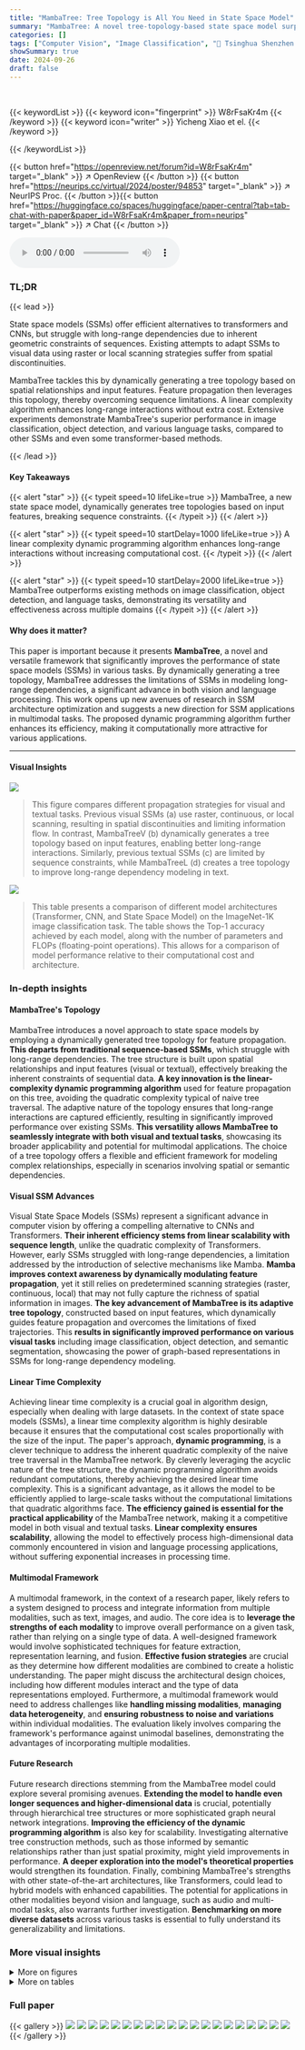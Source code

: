 ```yaml
---
title: "MambaTree: Tree Topology is All You Need in State Space Model"
summary: "MambaTree: A novel tree-topology-based state space model surpasses existing methods by dynamically generating input-aware topologies for enhanced long-range dependencies in vision and language."
categories: []
tags: ["Computer Vision", "Image Classification", "🏢 Tsinghua Shenzhen International Graduate School",]
showSummary: true
date: 2024-09-26
draft: false
---
```


<br>

{{< keywordList >}}
{{< keyword icon="fingerprint" >}} W8rFsaKr4m {{< /keyword >}}
{{< keyword icon="writer" >}} Yicheng Xiao et el. {{< /keyword >}}
 
{{< /keywordList >}}

{{< button href="https://openreview.net/forum?id=W8rFsaKr4m" target="_blank" >}}
↗ OpenReview
{{< /button >}}
{{< button href="https://neurips.cc/virtual/2024/poster/94853" target="_blank" >}}
↗ NeurIPS Proc.
{{< /button >}}{{< button href="https://huggingface.co/spaces/huggingface/paper-central?tab=tab-chat-with-paper&paper_id=W8rFsaKr4m&paper_from=neurips" target="_blank" >}}
↗ Chat
{{< /button >}}



<audio controls>
    <source src="https://ai-paper-reviewer.com/W8rFsaKr4m/podcast.wav" type="audio/wav">
    Your browser does not support the audio element.
</audio>


### TL;DR


{{< lead >}}

State space models (SSMs) offer efficient alternatives to transformers and CNNs, but struggle with long-range dependencies due to inherent geometric constraints of sequences. Existing attempts to adapt SSMs to visual data using raster or local scanning strategies suffer from spatial discontinuities. 



MambaTree tackles this by dynamically generating a tree topology based on spatial relationships and input features. Feature propagation then leverages this topology, thereby overcoming sequence limitations. A linear complexity algorithm enhances long-range interactions without extra cost. Extensive experiments demonstrate MambaTree's superior performance in image classification, object detection, and various language tasks, compared to other SSMs and even some transformer-based methods.

{{< /lead >}}


#### Key Takeaways

{{< alert "star" >}}
{{< typeit speed=10 lifeLike=true >}} MambaTree, a new state space model, dynamically generates tree topologies based on input features, breaking sequence constraints. {{< /typeit >}}
{{< /alert >}}

{{< alert "star" >}}
{{< typeit speed=10 startDelay=1000 lifeLike=true >}} A linear complexity dynamic programming algorithm enhances long-range interactions without increasing computational cost. {{< /typeit >}}
{{< /alert >}}

{{< alert "star" >}}
{{< typeit speed=10 startDelay=2000 lifeLike=true >}} MambaTree outperforms existing methods on image classification, object detection, and language tasks, demonstrating its versatility and effectiveness across multiple domains {{< /typeit >}}
{{< /alert >}}

#### Why does it matter?
This paper is important because it presents **MambaTree**, a novel and versatile framework that significantly improves the performance of state space models (SSMs) in various tasks. By dynamically generating a tree topology, MambaTree addresses the limitations of SSMs in modeling long-range dependencies, a significant advance in both vision and language processing. This work opens up new avenues of research in SSM architecture optimization and suggests a new direction for SSM applications in multimodal tasks. The proposed dynamic programming algorithm further enhances its efficiency, making it computationally more attractive for various applications.

------
#### Visual Insights



![](https://ai-paper-reviewer.com/W8rFsaKr4m/figures_2_1.jpg)

> This figure compares different propagation strategies for visual and textual tasks.  Previous visual SSMs (a) use raster, continuous, or local scanning, resulting in spatial discontinuities and limiting information flow.  In contrast, MambaTreeV (b) dynamically generates a tree topology based on input features, enabling better long-range interactions. Similarly, previous textual SSMs (c) are limited by sequence constraints, while MambaTreeL (d) creates a tree topology to improve long-range dependency modeling in text.





![](https://ai-paper-reviewer.com/W8rFsaKr4m/tables_6_1.jpg)

> This table presents a comparison of different model architectures (Transformer, CNN, and State Space Model) on the ImageNet-1K image classification task.  The table shows the Top-1 accuracy achieved by each model, along with the number of parameters and FLOPs (floating-point operations). This allows for a comparison of model performance relative to their computational cost and architecture.





### In-depth insights


#### MambaTree's Topology
MambaTree introduces a novel approach to state space models by employing a dynamically generated tree topology for feature propagation.  **This departs from traditional sequence-based SSMs**, which struggle with long-range dependencies.  The tree structure is built upon spatial relationships and input features (visual or textual), effectively breaking the inherent constraints of sequential data.  **A key innovation is the linear-complexity dynamic programming algorithm** used for feature propagation on this tree, avoiding the quadratic complexity typical of naive tree traversal. The adaptive nature of the topology ensures that long-range interactions are captured efficiently, resulting in significantly improved performance over existing SSMs. **This versatility allows MambaTree to seamlessly integrate with both visual and textual tasks**, showcasing its broader applicability and potential for multimodal applications. The choice of a tree topology offers a flexible and efficient framework for modeling complex relationships, especially in scenarios involving spatial or semantic dependencies.

#### Visual SSM Advances
Visual State Space Models (SSMs) represent a significant advance in computer vision by offering a compelling alternative to CNNs and Transformers.  **Their inherent efficiency stems from linear scalability with sequence length**, unlike the quadratic complexity of Transformers.  However, early SSMs struggled with long-range dependencies, a limitation addressed by the introduction of selective mechanisms like Mamba.  **Mamba improves context awareness by dynamically modulating feature propagation**, yet it still relies on predetermined scanning strategies (raster, continuous, local) that may not fully capture the richness of spatial information in images.  **The key advancement of MambaTree is its adaptive tree topology**, constructed based on input features, which dynamically guides feature propagation and overcomes the limitations of fixed trajectories.  This **results in significantly improved performance on various visual tasks** including image classification, object detection, and semantic segmentation, showcasing the power of graph-based representations in SSMs for long-range dependency modeling.

#### Linear Time Complexity
Achieving linear time complexity is a crucial goal in algorithm design, especially when dealing with large datasets.  In the context of state space models (SSMs), a linear time complexity algorithm is highly desirable because it ensures that the computational cost scales proportionally with the size of the input. The paper's approach, **dynamic programming**, is a clever technique to address the inherent quadratic complexity of the naive tree traversal in the MambaTree network. By cleverly leveraging the acyclic nature of the tree structure, the dynamic programming algorithm avoids redundant computations, thereby achieving the desired linear time complexity. This is a significant advantage, as it allows the model to be efficiently applied to large-scale tasks without the computational limitations that quadratic algorithms face.  **The efficiency gained is essential for the practical applicability** of the MambaTree network, making it a competitive model in both visual and textual tasks.  **Linear complexity ensures scalability**, allowing the model to effectively process high-dimensional data commonly encountered in vision and language processing applications, without suffering exponential increases in processing time.

#### Multimodal Framework
A multimodal framework, in the context of a research paper, likely refers to a system designed to process and integrate information from multiple modalities, such as text, images, and audio.  The core idea is to **leverage the strengths of each modality** to improve overall performance on a given task, rather than relying on a single type of data. A well-designed framework would involve sophisticated techniques for feature extraction, representation learning, and fusion.  **Effective fusion strategies** are crucial as they determine how different modalities are combined to create a holistic understanding. The paper might discuss the architectural design choices, including how different modules interact and the type of data representations employed.  Furthermore, a multimodal framework would need to address challenges like **handling missing modalities**, **managing data heterogeneity**, and **ensuring robustness to noise and variations** within individual modalities.  The evaluation likely involves comparing the framework's performance against unimodal baselines, demonstrating the advantages of incorporating multiple modalities.

#### Future Research
Future research directions stemming from the MambaTree model could explore several promising avenues.  **Extending the model to handle even longer sequences and higher-dimensional data** is crucial, potentially through hierarchical tree structures or more sophisticated graph neural network integrations.  **Improving the efficiency of the dynamic programming algorithm** is also key for scalability.  Investigating alternative tree construction methods, such as those informed by semantic relationships rather than just spatial proximity, might yield improvements in performance.  **A deeper exploration into the model's theoretical properties** would strengthen its foundation.  Finally, combining MambaTree's strengths with other state-of-the-art architectures, like Transformers, could lead to hybrid models with enhanced capabilities.  The potential for applications in other modalities beyond vision and language, such as audio and multi-modal tasks, also warrants further investigation.  **Benchmarking on more diverse datasets** across various tasks is essential to fully understand its generalizability and limitations.


### More visual insights

<details>
<summary>More on figures
</summary>


![](https://ai-paper-reviewer.com/W8rFsaKr4m/figures_3_1.jpg)

> This figure illustrates the architecture of the proposed Tree State Space Model (TSSM).  It starts with an input feature map (x), which undergoes a 4-connected graph construction based on pixel dissimilarity.  This graph is then pruned to form a minimum spanning tree (MST). A tree scanning algorithm (TSA) processes this MST, performing state transitions for each vertex. The state transition parameters (A, B, C, D) are dynamically generated.  The red arrows highlight the feature propagation direction.  The overall process combines spatial and semantic information for improved feature representation, moving beyond limitations of previous linear sequences.


![](https://ai-paper-reviewer.com/W8rFsaKr4m/figures_4_1.jpg)

> This figure provides a detailed architecture overview of the MambaTreeV model, which is designed for visual tasks.  It illustrates the stem, four stages of basic blocks, downsampling layers, and the head. Each stage employs basic blocks incorporating a tree state space model, layer normalization (LN), and feed-forward networks (FFN). The stem performs initial feature extraction from the input image, and downsampling layers reduce the spatial dimensions at each stage. The head is responsible for generating final predictions for downstream tasks such as classification, detection, and segmentation.


![](https://ai-paper-reviewer.com/W8rFsaKr4m/figures_7_1.jpg)

> This figure compares different propagation strategies for visual and textual tasks.  It shows that previous methods used fixed patterns (raster, continuous, local scan) for propagating features in visual SSMs, leading to spatial discontinuities and inefficient information flow.  In contrast, the proposed MambaTree dynamically generates a tree topology based on input features, breaking sequence constraints for improved long-range dependency modeling. For text, previous approaches were constrained by the inherent sequential nature of text, while MambaTree's tree topology facilitates more effective long-range interactions.


![](https://ai-paper-reviewer.com/W8rFsaKr4m/figures_14_1.jpg)

> This figure compares the performance of various SSM (State Space Model)-based vision models on ImageNet-1K dataset.  It plots Top-1 Accuracy against FLOPs (floating-point operations per second). Different colors represent different models (MambaTreeV, PlainMamba, VMamba, ViM, LocalMamba), and different shapes within each color represent different model scales. The size of each shape is proportional to the number of model parameters. The figure visually demonstrates the trade-off between computational efficiency and accuracy for different SSM-based approaches.


![](https://ai-paper-reviewer.com/W8rFsaKr4m/figures_17_1.jpg)

> This figure compares different feature propagation strategies in state-space models for both visual and textual data.  It shows that previous methods used fixed patterns (raster, continuous, local scans) for visual data, leading to spatial discontinuities and hindering information flow.  For textual data, previous methods were limited by the sequential nature of text. In contrast, the proposed MambaTree method dynamically generates a tree topology based on input features (visual or textual), breaking these limitations and improving long-range dependency modeling.


</details>




<details>
<summary>More on tables
</summary>


![](https://ai-paper-reviewer.com/W8rFsaKr4m/tables_7_1.jpg)
> This table presents the results of semantic segmentation experiments on the ADE20K validation set.  The models were evaluated using two different testing strategies: single-scale (SS) and multi-scale (MS).  The results show the mean Intersection over Union (mIoU) for each model and testing strategy, allowing for comparison of performance across different models and testing approaches.  The crop size for all models was 512x512 pixels.

![](https://ai-paper-reviewer.com/W8rFsaKr4m/tables_8_1.jpg)
> This table presents the performance comparison of three different language models on several benchmark datasets.  The first model is the baseline Mamba model. The second adds LoRA fine-tuning. The third is the proposed MambaTreeL model. The benchmarks cover various aspects of language understanding, including commonsense reasoning, knowledge-based question answering, and reading comprehension.  The results show that the proposed MambaTreeL model achieves the best average accuracy across all benchmarks, indicating improvements over both the baseline and the LoRA-tuned Mamba model. 

![](https://ai-paper-reviewer.com/W8rFsaKr4m/tables_8_2.jpg)
> This table compares the performance of MambaTreeV with other state-of-the-art image classification models on the ImageNet-1K dataset.  The models are categorized by their type (Transformer, CNN, or State Space Model) and size, allowing for a performance comparison across different architectures and scales. The Top-1 accuracy and number of parameters/FLOPs are provided for each model.

![](https://ai-paper-reviewer.com/W8rFsaKr4m/tables_9_1.jpg)
> This table compares the inference throughput, GPU memory usage, FLOPS, number of parameters, and top-1 accuracy of different state space models, including PlainMamba-L2, VMamba-T, LocalVMamba-T, and three variants of MambaTreeV-T on an Nvidia V100 GPU.  The variants of MambaTreeV-T represent different optimization strategies, showing the impact of architectural choices on performance.  The table highlights that MambaTreeV-T*, a variant with shared tree topology structures across stages, achieves the highest throughput while maintaining high accuracy.

![](https://ai-paper-reviewer.com/W8rFsaKr4m/tables_15_1.jpg)
> This table presents a comparison of different object detection and instance segmentation methods on the COCO 2017 validation set.  The results are broken down by various metrics including Average Precision (AP), AP at different Intersection over Union (IoU) thresholds (AP50, AP75), and average precision for masks (APm).  The table also differentiates between results obtained using a single-scale training schedule (1x) and a multi-scale training schedule (3x MS).  The performance of MambaTreeV is highlighted in comparison to other state-of-the-art methods.

![](https://ai-paper-reviewer.com/W8rFsaKr4m/tables_18_1.jpg)
> This table presents the standard error for the MambaTreeL model on various language model benchmark datasets.  The benchmarks include PIQA, Arc-Easy, SST, WinoGrande, LAMBADA (indicated as LAM-ppl), Race, and Openbookqa. The standard error values represent the variability in the model's performance across different runs or datasets.

</details>




### Full paper

{{< gallery >}}
<img src="https://ai-paper-reviewer.com/W8rFsaKr4m/1.png" class="grid-w50 md:grid-w33 xl:grid-w25" />
<img src="https://ai-paper-reviewer.com/W8rFsaKr4m/2.png" class="grid-w50 md:grid-w33 xl:grid-w25" />
<img src="https://ai-paper-reviewer.com/W8rFsaKr4m/3.png" class="grid-w50 md:grid-w33 xl:grid-w25" />
<img src="https://ai-paper-reviewer.com/W8rFsaKr4m/4.png" class="grid-w50 md:grid-w33 xl:grid-w25" />
<img src="https://ai-paper-reviewer.com/W8rFsaKr4m/5.png" class="grid-w50 md:grid-w33 xl:grid-w25" />
<img src="https://ai-paper-reviewer.com/W8rFsaKr4m/6.png" class="grid-w50 md:grid-w33 xl:grid-w25" />
<img src="https://ai-paper-reviewer.com/W8rFsaKr4m/7.png" class="grid-w50 md:grid-w33 xl:grid-w25" />
<img src="https://ai-paper-reviewer.com/W8rFsaKr4m/8.png" class="grid-w50 md:grid-w33 xl:grid-w25" />
<img src="https://ai-paper-reviewer.com/W8rFsaKr4m/9.png" class="grid-w50 md:grid-w33 xl:grid-w25" />
<img src="https://ai-paper-reviewer.com/W8rFsaKr4m/10.png" class="grid-w50 md:grid-w33 xl:grid-w25" />
<img src="https://ai-paper-reviewer.com/W8rFsaKr4m/11.png" class="grid-w50 md:grid-w33 xl:grid-w25" />
<img src="https://ai-paper-reviewer.com/W8rFsaKr4m/12.png" class="grid-w50 md:grid-w33 xl:grid-w25" />
<img src="https://ai-paper-reviewer.com/W8rFsaKr4m/13.png" class="grid-w50 md:grid-w33 xl:grid-w25" />
<img src="https://ai-paper-reviewer.com/W8rFsaKr4m/14.png" class="grid-w50 md:grid-w33 xl:grid-w25" />
<img src="https://ai-paper-reviewer.com/W8rFsaKr4m/15.png" class="grid-w50 md:grid-w33 xl:grid-w25" />
<img src="https://ai-paper-reviewer.com/W8rFsaKr4m/16.png" class="grid-w50 md:grid-w33 xl:grid-w25" />
<img src="https://ai-paper-reviewer.com/W8rFsaKr4m/17.png" class="grid-w50 md:grid-w33 xl:grid-w25" />
<img src="https://ai-paper-reviewer.com/W8rFsaKr4m/18.png" class="grid-w50 md:grid-w33 xl:grid-w25" />
<img src="https://ai-paper-reviewer.com/W8rFsaKr4m/19.png" class="grid-w50 md:grid-w33 xl:grid-w25" />
<img src="https://ai-paper-reviewer.com/W8rFsaKr4m/20.png" class="grid-w50 md:grid-w33 xl:grid-w25" />
{{< /gallery >}}